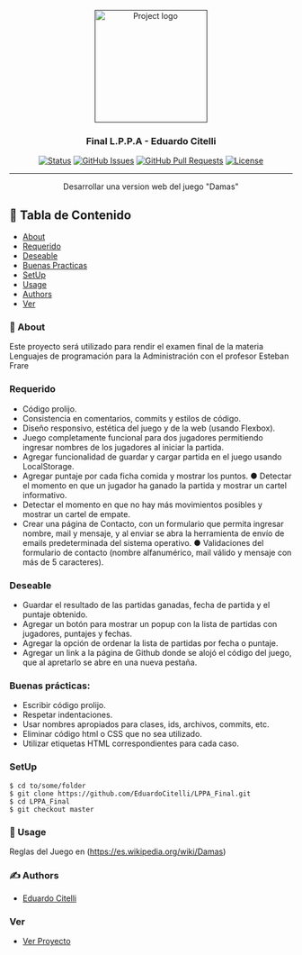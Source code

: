 <p align="center">
  <a href="" rel="noopener">
 <img width=200px height=200px src="https://www.ludoteka.com/img/juegos/damas-espa%C3%B1olas-partida-unica.png" alt="Project logo"></a>
</p>

<h3 align="center">Final L.P.P.A - Eduardo Citelli</h3>

<div align="center">

[![Status](https://img.shields.io/badge/status-active-success.svg)]()
[![GitHub Issues](https://img.shields.io/github/issues/EduardoCitelli/LPPA_Final.svg)](https://github.com/EduardoCitelli/LPPA_Final/issues)
[![GitHub Pull Requests](https://img.shields.io/github/issues-pr/EduardoCitelli/LPPA_Final.svg)](https://github.com/EduardoCitelli/LPPA_Final/pulls)
[![License](https://img.shields.io/badge/license-MIT-blue.svg)](/LICENSE)

</div>

---

<p align="center"> Desarrollar una version web del juego "Damas"
    <br> 
</p>

## 📝 Tabla de Contenido

- [About](#about)
- [Requerido](#required)
- [Deseable](#plus)
- [Buenas Practicas](#goods)
- [SetUp](#setup)
- [Usage](#usage)
- [Authors](#authors)
- [Ver](#see)

### 🧐 About <a name = "about"></a>

Este proyecto será utilizado para rendir el examen final de la materia Lenguajes de programación para la Administración con el profesor Esteban Frare

### Requerido <a name = "required"></a>

- Código prolijo. 
- Consistencia en comentarios, commits y estilos de código. 
- Diseño responsivo, estética del juego y de la web (usando Flexbox). 
- Juego completamente funcional para dos jugadores permitiendo ingresar nombres de los jugadores al iniciar la partida.
- Agregar funcionalidad de guardar y cargar partida en el juego usando LocalStorage. 
- Agregar puntaje por cada ficha comida y mostrar los puntos. ● Detectar el momento en que un jugador ha ganado la partida y mostrar un cartel informativo. 
- Detectar el momento en que no hay más movimientos posibles y mostrar un cartel de empate. 
- Crear una página de Contacto, con un formulario que permita ingresar nombre, mail y mensaje, y al enviar se abra la herramienta de envío de emails predeterminada del sistema operativo. ● Validaciones del formulario de contacto (nombre alfanumérico, mail válido y mensaje con más de 5 caracteres).

### Deseable <a name = "plus"></a>

- Guardar el resultado de las partidas ganadas, fecha de partida y el puntaje obtenido. 
- Agregar un botón para mostrar un popup con la lista de partidas con jugadores, puntajes y fechas. 
- Agregar la opción de ordenar la lista de partidas por fecha o puntaje. 
- Agregar un link a la página de Github donde se alojó el código del juego, que al apretarlo se abre en una nueva pestaña.


### Buenas prácticas: <a name = "goods"></a>

- Escribir código prolijo.
- Respetar indentaciones.
- Usar nombres apropiados para clases, ids, archivos, commits, etc.
- Eliminar código html o CSS que no sea utilizado.
- Utilizar etiquetas HTML correspondientes para cada caso.

### SetUp <a name = "setup"></a>

```console
$ cd to/some/folder
$ git clone https://github.com/EduardoCitelli/LPPA_Final.git
$ cd LPPA_Final
$ git checkout master

```

### 🎈 Usage <a name="usage"></a>

Reglas del Juego en (https://es.wikipedia.org/wiki/Damas)


### ✍️ Authors <a name = "authors"></a>

- [Eduardo Citelli](https://www.github.com/EduardoCitelli)

### Ver <a name = "see"></a>

- [Ver Proyecto](https://eduardocitelli.github.io/LPPA_Final/)